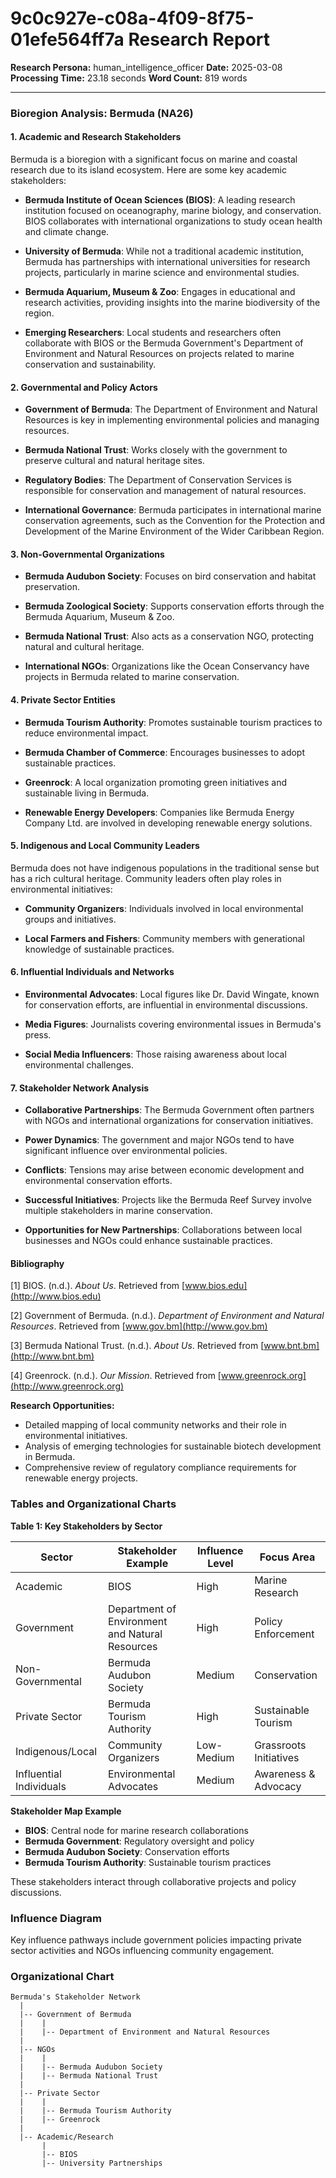 # 9c0c927e-c08a-4f09-8f75-01efe564ff7a Research Report

**Research Persona:** human_intelligence_officer
**Date:** 2025-03-08
**Processing Time:** 23.18 seconds
**Word Count:** 819 words

---

### Bioregion Analysis: Bermuda (NA26)

#### 1. Academic and Research Stakeholders

Bermuda is a bioregion with a significant focus on marine and coastal research due to its island ecosystem. Here are some key academic stakeholders:

- **Bermuda Institute of Ocean Sciences (BIOS)**: A leading research institution focused on oceanography, marine biology, and conservation. BIOS collaborates with international organizations to study ocean health and climate change.
  
- **University of Bermuda**: While not a traditional academic institution, Bermuda has partnerships with international universities for research projects, particularly in marine science and environmental studies.

- **Bermuda Aquarium, Museum & Zoo**: Engages in educational and research activities, providing insights into the marine biodiversity of the region.

- **Emerging Researchers**: Local students and researchers often collaborate with BIOS or the Bermuda Government's Department of Environment and Natural Resources on projects related to marine conservation and sustainability.

#### 2. Governmental and Policy Actors

- **Government of Bermuda**: The Department of Environment and Natural Resources is key in implementing environmental policies and managing resources.
  
- **Bermuda National Trust**: Works closely with the government to preserve cultural and natural heritage sites.

- **Regulatory Bodies**: The Department of Conservation Services is responsible for conservation and management of natural resources.

- **International Governance**: Bermuda participates in international marine conservation agreements, such as the Convention for the Protection and Development of the Marine Environment of the Wider Caribbean Region.

#### 3. Non-Governmental Organizations

- **Bermuda Audubon Society**: Focuses on bird conservation and habitat preservation.
  
- **Bermuda Zoological Society**: Supports conservation efforts through the Bermuda Aquarium, Museum & Zoo.

- **Bermuda National Trust**: Also acts as a conservation NGO, protecting natural and cultural heritage.

- **International NGOs**: Organizations like the Ocean Conservancy have projects in Bermuda related to marine conservation.

#### 4. Private Sector Entities

- **Bermuda Tourism Authority**: Promotes sustainable tourism practices to reduce environmental impact.
  
- **Bermuda Chamber of Commerce**: Encourages businesses to adopt sustainable practices.

- **Greenrock**: A local organization promoting green initiatives and sustainable living in Bermuda.

- **Renewable Energy Developers**: Companies like Bermuda Energy Company Ltd. are involved in developing renewable energy solutions.

#### 5. Indigenous and Local Community Leaders

Bermuda does not have indigenous populations in the traditional sense but has a rich cultural heritage. Community leaders often play roles in environmental initiatives:

- **Community Organizers**: Individuals involved in local environmental groups and initiatives.
  
- **Local Farmers and Fishers**: Community members with generational knowledge of sustainable practices.

#### 6. Influential Individuals and Networks

- **Environmental Advocates**: Local figures like Dr. David Wingate, known for conservation efforts, are influential in environmental discussions.
  
- **Media Figures**: Journalists covering environmental issues in Bermuda's press.

- **Social Media Influencers**: Those raising awareness about local environmental challenges.

#### 7. Stakeholder Network Analysis

- **Collaborative Partnerships**: The Bermuda Government often partners with NGOs and international organizations for conservation initiatives.
  
- **Power Dynamics**: The government and major NGOs tend to have significant influence over environmental policies.

- **Conflicts**: Tensions may arise between economic development and environmental conservation efforts.

- **Successful Initiatives**: Projects like the Bermuda Reef Survey involve multiple stakeholders in marine conservation.

- **Opportunities for New Partnerships**: Collaborations between local businesses and NGOs could enhance sustainable practices.

#### Bibliography

[1] BIOS. (n.d.). *About Us*. Retrieved from [www.bios.edu](http://www.bios.edu)

[2] Government of Bermuda. (n.d.). *Department of Environment and Natural Resources*. Retrieved from [www.gov.bm](http://www.gov.bm)

[3] Bermuda National Trust. (n.d.). *About Us*. Retrieved from [www.bnt.bm](http://www.bnt.bm)

[4] Greenrock. (n.d.). *Our Mission*. Retrieved from [www.greenrock.org](http://www.greenrock.org)

**Research Opportunities:**
- Detailed mapping of local community networks and their role in environmental initiatives.
- Analysis of emerging technologies for sustainable biotech development in Bermuda.
- Comprehensive review of regulatory compliance requirements for renewable energy projects.

### Tables and Organizational Charts

**Table 1: Key Stakeholders by Sector**

| Sector                | Stakeholder Example                  | Influence Level | Focus Area            |
|-----------------------|--------------------------------------|-----------------|-----------------------|
| Academic              | BIOS                                 | High           | Marine Research       |
| Government            | Department of Environment and Natural Resources | High           | Policy Enforcement    |
| Non-Governmental      | Bermuda Audubon Society              | Medium         | Conservation          |
| Private Sector        | Bermuda Tourism Authority            | High           | Sustainable Tourism   |
| Indigenous/Local     | Community Organizers                  | Low-Medium     | Grassroots Initiatives |
| Influential Individuals| Environmental Advocates             | Medium         | Awareness & Advocacy  |

**Stakeholder Map Example**

- **BIOS**: Central node for marine research collaborations
- **Bermuda Government**: Regulatory oversight and policy
- **Bermuda Audubon Society**: Conservation efforts
- **Bermuda Tourism Authority**: Sustainable tourism practices

These stakeholders interact through collaborative projects and policy discussions.

### Influence Diagram

Key influence pathways include government policies impacting private sector activities and NGOs influencing community engagement. 

### Organizational Chart

```
Bermuda's Stakeholder Network
  |
  |-- Government of Bermuda
  |    |
  |    |-- Department of Environment and Natural Resources
  |
  |-- NGOs
  |    |
  |    |-- Bermuda Audubon Society
  |    |-- Bermuda National Trust
  |
  |-- Private Sector
  |    |
  |    |-- Bermuda Tourism Authority
  |    |-- Greenrock
  |
  |-- Academic/Research
       |
       |-- BIOS
       |-- University Partnerships
```